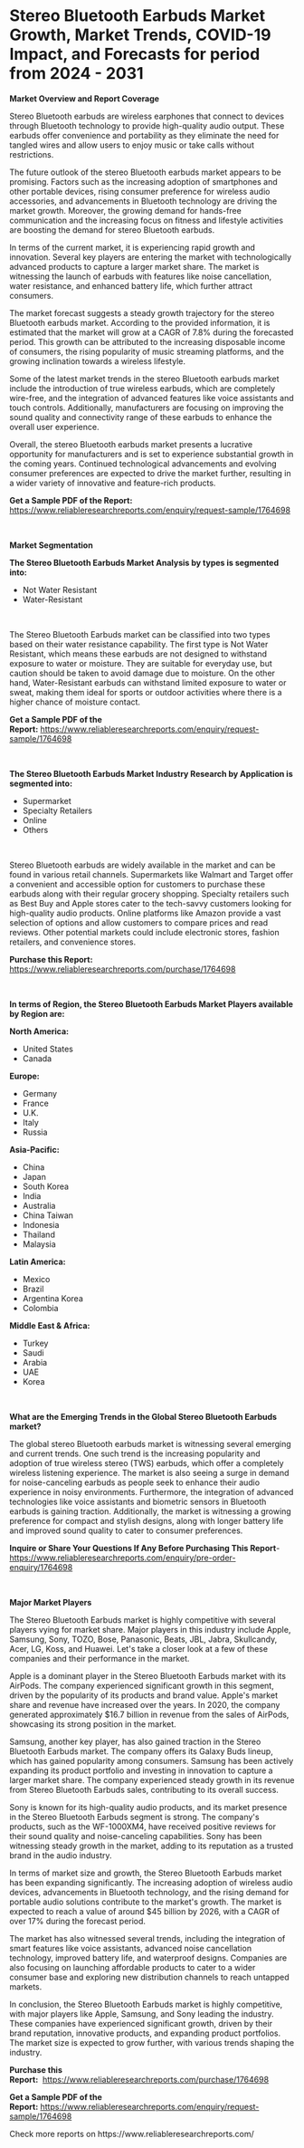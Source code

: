 <p><h1>Stereo Bluetooth Earbuds Market Growth, Market Trends, COVID-19 Impact, and Forecasts for period from 2024 - 2031</h1></p><p><strong>Market Overview and Report Coverage</strong></p>
<p><p>Stereo Bluetooth earbuds are wireless earphones that connect to devices through Bluetooth technology to provide high-quality audio output. These earbuds offer convenience and portability as they eliminate the need for tangled wires and allow users to enjoy music or take calls without restrictions.</p><p>The future outlook of the stereo Bluetooth earbuds market appears to be promising. Factors such as the increasing adoption of smartphones and other portable devices, rising consumer preference for wireless audio accessories, and advancements in Bluetooth technology are driving the market growth. Moreover, the growing demand for hands-free communication and the increasing focus on fitness and lifestyle activities are boosting the demand for stereo Bluetooth earbuds.</p><p>In terms of the current market, it is experiencing rapid growth and innovation. Several key players are entering the market with technologically advanced products to capture a larger market share. The market is witnessing the launch of earbuds with features like noise cancellation, water resistance, and enhanced battery life, which further attract consumers.</p><p>The market forecast suggests a steady growth trajectory for the stereo Bluetooth earbuds market. According to the provided information, it is estimated that the market will grow at a CAGR of 7.8% during the forecasted period. This growth can be attributed to the increasing disposable income of consumers, the rising popularity of music streaming platforms, and the growing inclination towards a wireless lifestyle.</p><p>Some of the latest market trends in the stereo Bluetooth earbuds market include the introduction of true wireless earbuds, which are completely wire-free, and the integration of advanced features like voice assistants and touch controls. Additionally, manufacturers are focusing on improving the sound quality and connectivity range of these earbuds to enhance the overall user experience.</p><p>Overall, the stereo Bluetooth earbuds market presents a lucrative opportunity for manufacturers and is set to experience substantial growth in the coming years. Continued technological advancements and evolving consumer preferences are expected to drive the market further, resulting in a wider variety of innovative and feature-rich products.</p></p>
<p><strong>Get a Sample PDF of the Report:</strong> <a href="https://www.reliableresearchreports.com/enquiry/request-sample/1764698">https://www.reliableresearchreports.com/enquiry/request-sample/1764698</a></p>
<p>&nbsp;</p>
<p><strong>Market Segmentation</strong></p>
<p><strong>The Stereo Bluetooth Earbuds Market Analysis by types is segmented into:</strong></p>
<p><ul><li>Not Water Resistant</li><li>Water-Resistant</li></ul></p>
<p>&nbsp;</p>
<p><p>The Stereo Bluetooth Earbuds market can be classified into two types based on their water resistance capability. The first type is Not Water Resistant, which means these earbuds are not designed to withstand exposure to water or moisture. They are suitable for everyday use, but caution should be taken to avoid damage due to moisture. On the other hand, Water-Resistant earbuds can withstand limited exposure to water or sweat, making them ideal for sports or outdoor activities where there is a higher chance of moisture contact.</p></p>
<p><strong>Get a Sample PDF of the Report:</strong>&nbsp;<a href="https://www.reliableresearchreports.com/enquiry/request-sample/1764698">https://www.reliableresearchreports.com/enquiry/request-sample/1764698</a></p>
<p>&nbsp;</p>
<p><strong>The Stereo Bluetooth Earbuds Market Industry Research by Application is segmented into:</strong></p>
<p><ul><li>Supermarket</li><li>Specialty Retailers</li><li>Online</li><li>Others</li></ul></p>
<p>&nbsp;</p>
<p><p>Stereo Bluetooth earbuds are widely available in the market and can be found in various retail channels. Supermarkets like Walmart and Target offer a convenient and accessible option for customers to purchase these earbuds along with their regular grocery shopping. Specialty retailers such as Best Buy and Apple stores cater to the tech-savvy customers looking for high-quality audio products. Online platforms like Amazon provide a vast selection of options and allow customers to compare prices and read reviews. Other potential markets could include electronic stores, fashion retailers, and convenience stores.</p></p>
<p><strong>Purchase this Report:</strong>&nbsp; <a href="https://www.reliableresearchreports.com/purchase/1764698">https://www.reliableresearchreports.com/purchase/1764698</a></p>
<p>&nbsp;</p>
<p><strong>In terms of Region, the Stereo Bluetooth Earbuds Market Players available by Region are:</strong></p>
<p>
    <p> <strong> North America: </strong>
        <ul>
            <li>United States</li>
            <li>Canada</li>
        </ul>
        </p> 
    <p> <strong> Europe: </strong>
        <ul>
            <li>Germany</li>
            <li>France</li>
            <li>U.K.</li>
            <li>Italy</li>
            <li>Russia</li>
        </ul>
        </p> 
    <p> <strong> Asia-Pacific: </strong>
        <ul>
            <li>China</li>
            <li>Japan</li>
            <li>South Korea</li>
            <li>India</li>
            <li>Australia</li>
            <li>China Taiwan</li>
            <li>Indonesia</li>
            <li>Thailand</li>
            <li>Malaysia</li>
        </ul>
        </p> 
    <p> <strong> Latin America: </strong>
        <ul>
            <li>Mexico</li>
            <li>Brazil</li>
            <li>Argentina Korea</li>
            <li>Colombia</li>
        </ul>
        </p> 
    <p> <strong> Middle East & Africa: </strong>
        <ul>
            <li>Turkey</li>
            <li>Saudi</li>
            <li>Arabia</li>
            <li>UAE</li>
            <li>Korea</li>
        </ul>
    </p>
    </p>
<p>&nbsp;</p>
<p><strong>What are the Emerging Trends in the Global Stereo Bluetooth Earbuds market?</strong></p>
<p><p>The global stereo Bluetooth earbuds market is witnessing several emerging and current trends. One such trend is the increasing popularity and adoption of true wireless stereo (TWS) earbuds, which offer a completely wireless listening experience. The market is also seeing a surge in demand for noise-canceling earbuds as people seek to enhance their audio experience in noisy environments. Furthermore, the integration of advanced technologies like voice assistants and biometric sensors in Bluetooth earbuds is gaining traction. Additionally, the market is witnessing a growing preference for compact and stylish designs, along with longer battery life and improved sound quality to cater to consumer preferences.</p></p>
<p><strong>Inquire or Share Your Questions If Any Before Purchasing This Report</strong>- <a href="https://www.reliableresearchreports.com/enquiry/pre-order-enquiry/1764698">https://www.reliableresearchreports.com/enquiry/pre-order-enquiry/1764698</a></p>
<p>&nbsp;</p>
<p><strong>Major Market Players</strong></p>
<p><p>The Stereo Bluetooth Earbuds market is highly competitive with several players vying for market share. Major players in this industry include Apple, Samsung, Sony, TOZO, Bose, Panasonic, Beats, JBL, Jabra, Skullcandy, Acer, LG, Koss, and Huawei. Let's take a closer look at a few of these companies and their performance in the market.</p><p>Apple is a dominant player in the Stereo Bluetooth Earbuds market with its AirPods. The company experienced significant growth in this segment, driven by the popularity of its products and brand value. Apple's market share and revenue have increased over the years. In 2020, the company generated approximately $16.7 billion in revenue from the sales of AirPods, showcasing its strong position in the market.</p><p>Samsung, another key player, has also gained traction in the Stereo Bluetooth Earbuds market. The company offers its Galaxy Buds lineup, which has gained popularity among consumers. Samsung has been actively expanding its product portfolio and investing in innovation to capture a larger market share. The company experienced steady growth in its revenue from Stereo Bluetooth Earbuds sales, contributing to its overall success.</p><p>Sony is known for its high-quality audio products, and its market presence in the Stereo Bluetooth Earbuds segment is strong. The company's products, such as the WF-1000XM4, have received positive reviews for their sound quality and noise-canceling capabilities. Sony has been witnessing steady growth in the market, adding to its reputation as a trusted brand in the audio industry.</p><p>In terms of market size and growth, the Stereo Bluetooth Earbuds market has been expanding significantly. The increasing adoption of wireless audio devices, advancements in Bluetooth technology, and the rising demand for portable audio solutions contribute to the market's growth. The market is expected to reach a value of around $45 billion by 2026, with a CAGR of over 17% during the forecast period.</p><p>The market has also witnessed several trends, including the integration of smart features like voice assistants, advanced noise cancellation technology, improved battery life, and waterproof designs. Companies are also focusing on launching affordable products to cater to a wider consumer base and exploring new distribution channels to reach untapped markets.</p><p>In conclusion, the Stereo Bluetooth Earbuds market is highly competitive, with major players like Apple, Samsung, and Sony leading the industry. These companies have experienced significant growth, driven by their brand reputation, innovative products, and expanding product portfolios. The market size is expected to grow further, with various trends shaping the industry.</p></p>
<p><strong>Purchase this Report:</strong>&nbsp;&nbsp;<a href="https://www.reliableresearchreports.com/purchase/1764698">https://www.reliableresearchreports.com/purchase/1764698</a></p>
<p></p>
<p><strong>Get a Sample PDF of the Report:</strong>&nbsp;<a href="https://www.reliableresearchreports.com/enquiry/request-sample/1764698">https://www.reliableresearchreports.com/enquiry/request-sample/1764698</a></p>
<p>Check more reports on https://www.reliableresearchreports.com/</p>